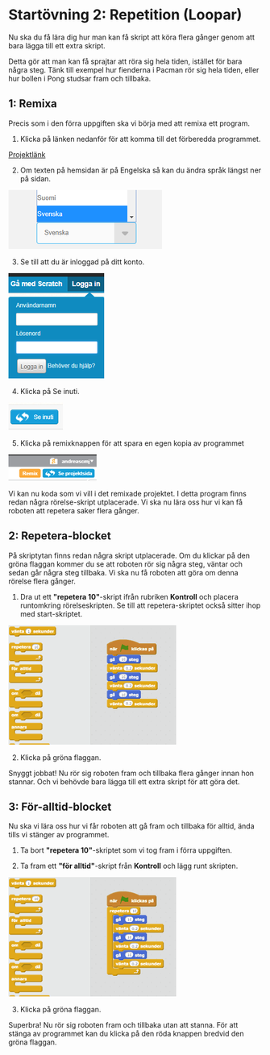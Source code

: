 # Startövning 2: Repetition (Loopar)

Nu ska du få lära dig hur man kan få skript att köra flera gånger genom att bara lägga till ett extra skript.

Detta gör att man kan få sprajtar att röra sig hela tiden, istället för bara några steg. Tänk till exempel hur fienderna i Pacman rör sig hela tiden, eller hur bollen i Pong studsar fram och tillbaka.

## 1: Remixa

Precis som i den förra uppgiften ska vi börja med att remixa ett program.

1. Klicka på länken nedanför för att komma till det förberedda programmet.

[Projektlänk](https://scratch.mit.edu/projects/210050842/)

2. Om texten på hemsidan är på Engelska så kan du ändra språk längst ner på sidan.

![Alt Text](Image_1.png)

3. Se till att du är inloggad på ditt konto.

![Alt Text](Image_2.png)

4. Klicka på Se inuti.

![Alt Text](Image_3.png)

5. Klicka på remixknappen för att spara en egen kopia av programmet

![Alt Text](Remixknapp.png)

Vi kan nu koda som vi vill i det remixade projektet. I detta program finns redan några rörelse-skript utplacerade. Vi ska nu lära oss hur vi kan få roboten att repetera saker flera gånger.

## 2: Repetera-blocket

På skriptytan finns redan några skript utplacerade. Om du klickar på den gröna flaggan kommer du se att roboten rör sig några steg, väntar och sedan går några steg tillbaka. Vi ska nu få roboten att göra om denna rörelse flera gånger.

1. Dra ut ett **"repetera 10"**-skript ifrån rubriken **Kontroll** och placera runtomkring rörelseskripten. Se till att repetera-skriptet också sitter ihop med start-skriptet.

![Alt Text](Skript_1.gif)

2. Klicka på gröna flaggan.

Snyggt jobbat! Nu rör sig roboten fram och tillbaka flera gånger innan hon stannar. Och vi behövde bara lägga till ett extra skript för att göra det. 

## 3: För-alltid-blocket

Nu ska vi lära oss hur vi får roboten att gå fram och tillbaka för alltid, ända tills vi stänger av programmet.

1. Ta bort **"repetera 10"**-skriptet som vi tog fram i förra uppgiften.

2. Ta fram ett **"för alltid"**-skript från **Kontroll** och lägg runt skripten.

![Alt Text](Skript_2.gif)

3. Klicka på gröna flaggan.

Superbra! Nu rör sig roboten fram och tillbaka utan att stanna. För att stänga av programmet kan du klicka på den röda knappen bredvid den gröna flaggan.